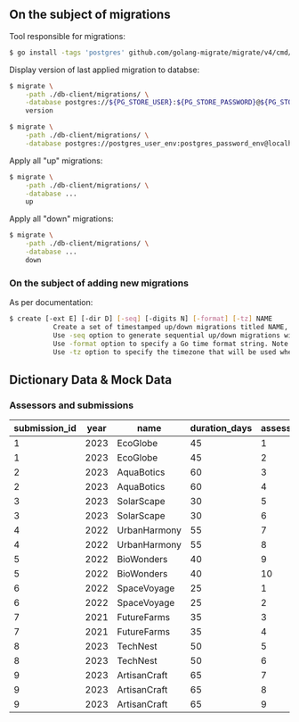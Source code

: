 ## On the subject of migrations

Tool responsible for migrations:
```bash
$ go install -tags 'postgres' github.com/golang-migrate/migrate/v4/cmd/migrate@latest
```

Display version of last applied migration to databse:
```bash
$ migrate \
    -path ./db-client/migrations/ \
    -database postgres://${PG_STORE_USER}:${PG_STORE_PASSWORD}@${PG_STORE_HOST}:${PG_STORE_PORT}/${PG_STORE_DATABASE}?sslmode=disable
    version

$ migrate \
    -path ./db-client/migrations/ \
    -database postgres://postgres_user_env:postgres_password_env@localhost:5431/datastore?sslmode=disable version
```

Apply all "up" migrations:
```bash
$ migrate \
    -path ./db-client/migrations/ \
    -database ...
    up
```

Apply all "down" migrations:
```bash
$ migrate \
    -path ./db-client/migrations/ \
    -database ...
    down
```

### On the subject of adding new migrations
As per documentation:
```bash
$ create [-ext E] [-dir D] [-seq] [-digits N] [-format] [-tz] NAME
           Create a set of timestamped up/down migrations titled NAME, in directory D with extension E.
           Use -seq option to generate sequential up/down migrations with N digits.
           Use -format option to specify a Go time format string. Note: migrations with the same time cause "duplicate migration version" error.
           Use -tz option to specify the timezone that will be used when generating non-sequential migrations (defaults: UTC).
```



## Dictionary Data & Mock Data
### Assessors and submissions
 | submission_id | year |     name     | duration_days | assessor_id | ipma_expert_id | person_id |             email             |
 |-------------- |----- | -----| ----- | ----- | ----- |----- | -----|
 |             1 | 2023 | EcoGlobe     |            45 |           1 |              1 |        21 | orlando.palladino@email.com|
 |             1 | 2023 | EcoGlobe     |            45 |           2 |              2 |        22 | palmina.perugino@email.com|
 |             2 | 2023 | AquaBotics   |            60 |           3 |              3 |        23 | pompeo.pieroni@email.com|
 |             2 | 2023 | AquaBotics   |            60 |           4 |              4 |        24 | roberto.romani@email.com|
 |             3 | 2023 | SolarScape   |            30 |           5 |              5 |        25 | romualdo.rossellini@email.com|
 |             3 | 2023 | SolarScape   |            30 |           6 |              6 |        26 | rufino.santoro@email.com|
 |             4 | 2022 | UrbanHarmony |            55 |           7 |              7 |        27 | silvano.santucci@email.com|
 |             4 | 2022 | UrbanHarmony |            55 |           8 |              8 |        28 | teodora.sartore@email.com|
 |             5 | 2022 | BioWonders   |            40 |           9 |              9 |        29 | tommaso.savonarola@email.com|
 |             5 | 2022 | BioWonders   |            40 |          10 |             10 |        30 | umberto.sforza@email.com|
 |             6 | 2022 | SpaceVoyage  |            25 |           1 |              1 |        21 | orlando.palladino@email.com|
 |             6 | 2022 | SpaceVoyage  |            25 |           2 |              2 |        22 | palmina.perugino@email.com|
 |             7 | 2021 | FutureFarms  |            35 |           3 |              3 |        23 | pompeo.pieroni@email.com|
 |             7 | 2021 | FutureFarms  |            35 |           4 |              4 |        24 | roberto.romani@email.com|
 |             8 | 2023 | TechNest     |            50 |           5 |              5 |        25 | romualdo.rossellini@email.com|
 |             8 | 2023 | TechNest     |            50 |           6 |              6 |        26 | rufino.santoro@email.com|
 |             9 | 2023 | ArtisanCraft |            65 |           7 |              7 |        27 | silvano.santucci@email.com|
 |             9 | 2023 | ArtisanCraft |            65 |           8 |              8 |        28 | teodora.sartore@email.com|
 |             9 | 2023 | ArtisanCraft |            65 |           9 |              9 |        29 | tommaso.savonarola@email.com|
